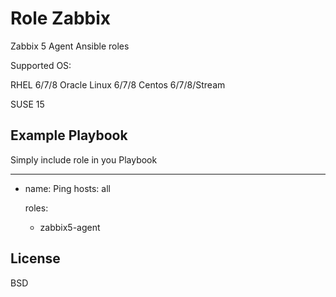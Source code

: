 Role Zabbix
=========

Zabbix 5 Agent Ansible roles

Supported OS:

RHEL 6/7/8
Oracle Linux 6/7/8
Centos 6/7/8/Stream

SUSE 15

Example Playbook
----------------

Simply include role in you Playbook

---
- name: Ping
  hosts: all

  roles:
    - zabbix5-agent


License
-------

BSD
